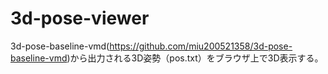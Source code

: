 # 3d-pose-viewer
3d-pose-baseline-vmd(https://github.com/miu200521358/3d-pose-baseline-vmd)から出力される3D姿勢（pos.txt）をブラウザ上で3D表示する。

